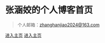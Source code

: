 # 张涵姣的个人博客首页

> 个人邮箱：zhanghanjiao2024@163.com

<!-- [按钮1（还没设计）](https://blog.csdn.net/m0_37965018)
[按钮2（直接下滑）](#introduction) -->

[进入主页](https://zhanghanjiao-timis.github.io/zhanghanjiao-blogs/#/?id=%e5%bc%a0%e6%b6%b5%e5%a7%a3%e4%b8%aa%e4%ba%ba%e5%8d%9a%e5%ae%a2)
[进入主页](https://zhanghanjiao-timis.github.io/zhanghanjiao-blogs/#/?id=%e5%bc%a0%e6%b6%b5%e5%a7%a3%e4%b8%aa%e4%ba%ba%e5%8d%9a%e5%ae%a2)
